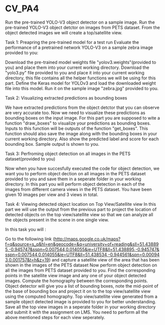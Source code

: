 # CV_PA4


Run the pre-trained YOLO-V3 object detector on a sample image.
Run the pre-trained YOLO-V3 object detctor on images from PETS dataset.
From the object detected images we will create a top/satellite view.

Task 1: Preapring the pre-trained model for a test run
Evaluate the performance of a pretrained network YOLO-V3 on a sample zebra image provided to you:

Download the pre-trained model weights file "yolov3.weights"(provided to you) and place them into your current working directory.
Download the "yolo3.py" file provided to you and place it into your current working directory, this file contains all the helper functions we will be using for this part.
Define the Keras model for YOLOv3 and load the downloaded weight file into this model.
Run it on the sample image "zebra.jpg" provided to you.

Task 2: Visualizing extracted predictions as bounding boxes

We have extracted predictions from the object detctor that you can observe are very accurate too. Now we need to visualize these predictions as bounding boxes on the input image. For this part you are supposed to wite a function "draw_boxes" to visualize your predictions as bounding boxes. Inputs to this function will be outputs of the function "get_boxes". This function should also save the image along with the bounding boxes in your current working directory. Also show the predicted label and score for each bounding box. Sample output is shown to you.

Task 3: Perfroming object detection on all images in the PETS dataset(provided to you)

Now when you have succesfully executed the code for object detection, we want you to perform object dection on all images in the PETS dataset provided to you and save them in a seperate folder in your working directory. In this part you will perform object detection in each of the images from different camera views in the PETS dataset. You have been given 10 images per view and 3 views in total.

Task 4: Viewing detected object location on Top View/Satellite view
In this part we will use the output from the previous part to project the location of detected objects on the top view/satellite view so that we can analyze all the objects present in the scene in one single view.

In this task you will :

Go to the following link (http://maps.google.co.uk/maps?f=q&source=s_q&hl=en&geocode=&q=university+of+reading&sll=51.438895,-0.945747&sspn=0.007544,0.014055&ie=UTF8&ll=51.438895,-0.945747&sspn=0.007544,0.014055&ie=UTF8&ll=51.438534,-0.944561&spn=0.000943,0.001757&t=h&z=19) and capture a satellite view of the area that has been shown in the images of the PETS dataset
Now perform object detection on all the images from PETS dataset provided to you.
Find the corresponding points in the satellite view image and any one of your object detected images.
Compute the homography between the corresponding points.
Object detector will give you a list of bounding boxes, note the mid-point of the base of bounding box and project it on to the top view/satellite view using the computed homography. Top view/satellite view generated from a sample object detected image is provided to you for better understanding.
Save all the top view images in a seperate folder in your working directory and submit it with the assignment on LMS.
You need to perform all the above mentioned steps for each view seperately.

